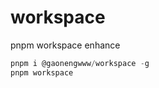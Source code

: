# workspace

pnpm workspace enhance

```typescript
pnpm i @gaonengwww/workspace -g 
pnpm workspace
```
